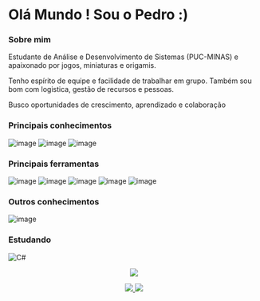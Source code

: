 <h1>Olá Mundo ! Sou o Pedro :)</h1>

<h3>Sobre mim</h3>

Estudante de Análise e Desenvolvimento de Sistemas (PUC-MINAS) e apaixonado por jogos, miniaturas e origamis.

Tenho espírito de equipe e facilidade de trabalhar em grupo. Também sou bom com logistica, gestão de recursos e pessoas.

Busco oportunidades de crescimento, aprendizado e colaboração
 
<h3>Principais conhecimentos</h3>
 
![image](https://user-images.githubusercontent.com/91227083/150040893-e82d0801-5eab-4b1b-967c-16adb2f8430a.png)
![image](https://user-images.githubusercontent.com/91227083/150040908-754941fb-3436-4a7d-b6e8-64fedf6e1b32.png)
![image](https://user-images.githubusercontent.com/91227083/150040918-3669444c-dead-45f8-bc37-a2641df607d7.png)

<h3>Principais ferramentas</h3>
 
![image](https://user-images.githubusercontent.com/91227083/150041117-9b8d1972-1f8e-4553-a9cc-84cfc2d4e6d7.png)
![image](https://user-images.githubusercontent.com/91227083/150041122-362f3e6c-5479-495a-ac4a-efdbfff04d83.png)
![image](https://user-images.githubusercontent.com/91227083/150041137-5236f0bf-76ac-4170-9592-9ddaf86b7af3.png)
![image](https://user-images.githubusercontent.com/91227083/150041141-f0a86ff3-a30f-4fcc-9f88-2a32e13afa9c.png)
![image](https://user-images.githubusercontent.com/91227083/150041149-f983aa71-a934-47f9-b8e1-5c832f4d330c.png)

<h3>Outros conhecimentos</h3>

![image](https://user-images.githubusercontent.com/91227083/150041339-6831fdaf-7a88-4a15-bd29-6e447890a25e.png)

<h3>Estudando</h3>
  
![C#](https://user-images.githubusercontent.com/91227083/150047404-ad9aa44d-623d-49bc-83df-4fb684ceb64d.png)


<p align="center">
<img src="https://user-images.githubusercontent.com/91227083/149841002-a338436e-607c-4676-8840-53b0697cb69f.gif">
</p>

<p align="center">
<a href="https://www.linkedin.com/in/pedro-luiz-braga-andrade-leite-577172138/"><img src="https://user-images.githubusercontent.com/91227083/150044718-c1b6656a-78e2-44d3-879a-f7e515493a9f.png"> <a href="https://www.instagram.com/pedrobraga_87/"><img src="https://user-images.githubusercontent.com/91227083/150044700-e612d5f0-0869-42cf-a44a-233cdd5b108f.png">
</p>

